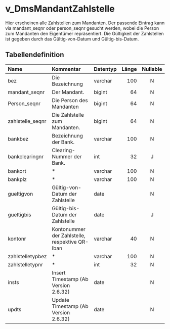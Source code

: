 # v_DmsMandantZahlstelle

Hier erscheinen alle Zahlstellen zum Mandanten. Der passende Eintrag kann via mandant_seqnr oder person_seqnr gesucht werden, wobei die Person zum Mandanten den Eigentümer repräsentiert. Die Gültigkeit der Zahlstellen ist gegeben durch das Gültig-von-Datum und Gültig-bis-Datum.

## Tabellendefinition

| Name             | Kommentar                                      | Datentyp | Länge | Nullable |
| :--------------- | :--------------------------------------------- | :------- | ----: | :------: |
| bez              | Die Bezeichnung                                | varchar  |   100 |    N     |
| mandant_seqnr    | Der Mandant.                                   | bigint   |    64 |    N     |
| Person_seqnr     | Die Person des Mandanten                       | bigint   |    64 |    N     |
| zahlstelle_seqnr | Die Zahlstelle zum Mandanten.                  | bigint   |    64 |    N     |
| bankbez          | Bezeichnung der Bank.                          | varchar  |   100 |    N     |
| bankclearingnr   | Clearing-Nummer der Bank.                      | int      |    32 |    J     |
| bankort          | *                                              | varchar  |   100 |    N     |
| bankplz          | *                                              | varchar  |   100 |    N     |
| gueltigvon       | Gültig-von-Datum der Zahlstelle                | date     |       |    N     |
| gueltigbis       | Gültig-bis-Datum der Zahlstelle                | date     |       |    J     |
| kontonr          | Kontonummer der Zahlstelle, respektive QR-Iban | varchar  |    40 |    N     |
| zahlstelletypbez | *                                              | varchar  |   100 |    N     |
| zahlstelletypnr  | *                                              | int      |    32 |    N     |
| insts            | Insert Timestamp (Ab Version 2.6.32)           | date     |       |    N     |
| updts            | Update Timestamp (Ab Version 2.6.32)           | date     |       |    N     |
